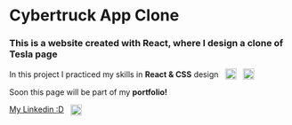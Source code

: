 # Cybertruck App Clone 

### This is a website created with React, where I design a clone of Tesla page

<div style="display: flex; align-items: center; gap: 12px;" >
    <p style="margin: 0;">In this project I practiced my skills in <strong>React & CSS</strong> design</p><img src='https://upload.wikimedia.org/wikipedia/commons/thumb/a/a7/React-icon.svg/2300px-React-icon.svg.png' alt='React logo' width='20' height='20' />
    <img src='https://cdn4.iconfinder.com/data/icons/social-media-logos-6/512/121-css3-512.png' alt='CSS logo' width='20' height='20' />
</div>

<p>Soon this page will be part of my <strong>portfolio!</strong></p>

<div style="display: flex; gap: 12px;">
    <a href="https://www.linkedin.com/in/jorge-ferreyra-" target="_blank">My Linkedin :D</a>
    <img src="https://upload.wikimedia.org/wikipedia/commons/thumb/8/81/LinkedIn_icon.svg/2048px-LinkedIn_icon.svg.png" alt='Linkedin logo' width='20' height='20'/>
</div>
